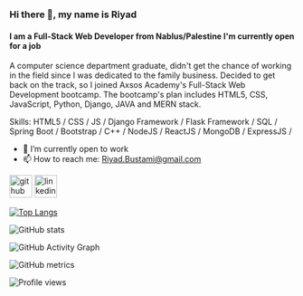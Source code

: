 ### Hi there 👋, my name is Riyad
#### I am a Full-Stack Web Developer from Nablus/Palestine I'm currently open for a job 
A computer science department graduate, didn't get the chance of working in the field since I was dedicated to the family business. Decided to get back on the track, so I joined Axsos Academy's Full-Stack Web Development bootcamp. The bootcamp's plan includes HTML5, CSS, JavaScript, Python, Django, JAVA and MERN stack.

Skills: HTML5 / CSS / JS / Django Framework / Flask Framework / SQL / Spring Boot / Bootstrap / C++ / NodeJS / ReactJS / MongoDB / ExpressJS /

- 🔭 I’m currently open to work
- 📫 How to reach me: Riyad.Bustami@gmail.com 


[<img src='https://cdn.jsdelivr.net/npm/simple-icons@3.0.1/icons/github.svg' alt='github' height='40'>](https://github.com/RiyadBustami)  [<img src='https://cdn.jsdelivr.net/npm/simple-icons@3.0.1/icons/linkedin.svg' alt='linkedin' height='40'>](https://www.linkedin.com/in/riyadbustami/)  

[![Top Langs](https://github-readme-stats.vercel.app/api/top-langs/?username=RiyadBustami)](https://github.com/anuraghazra/github-readme-stats)

![GitHub stats](https://github-readme-stats.vercel.app/api?username=RiyadBustami&show_icons=true)  

![GitHub Activity Graph](https://activity-graph.herokuapp.com/graph?username=RiyadBustami)  

![GitHub metrics](https://metrics.lecoq.io/RiyadBustami)  

![Profile views](https://gpvc.arturio.dev/RiyadBustami)  
